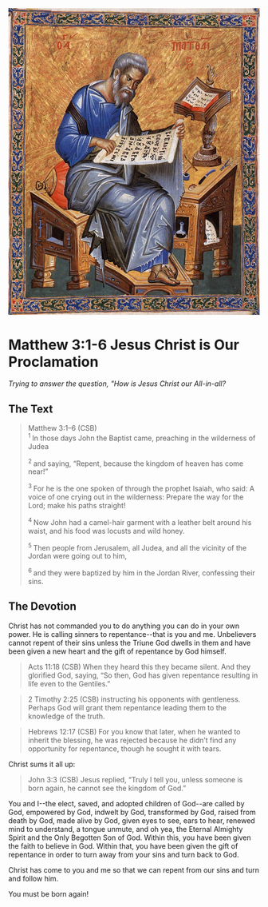 <img class="intro-right" src="art-matthew.jpg">

# Matthew 3:1-6 Jesus Christ is Our Proclamation

*Trying to answer the question, "How is Jesus Christ our All-in-all?*

## The Text

>Matthew 3:1–6 (CSB)  
><sup> 1 </sup> In those days John the Baptist came, preaching in the wilderness of Judea
>
><sup> 2 </sup> and saying, “Repent, because the kingdom of heaven has come near!”
>
><sup> 3 </sup> For he is the one spoken of through the prophet Isaiah, who said: A voice of one crying out in the wilderness: Prepare the way for the Lord; make his paths straight!
>
><sup> 4 </sup> Now John had a camel-hair garment with a leather belt around his waist, and his food was locusts and wild honey.
>
><sup> 5 </sup> Then people from Jerusalem, all Judea, and all the vicinity of the Jordan were going out to him,
>
><sup> 6 </sup> and they were baptized by him in the Jordan River, confessing their sins.

## The Devotion

Christ has not commanded you to do anything you can do in your own power. He is calling sinners to repentance--that is you and me. Unbelievers cannot repent of their sins unless the Triune God dwells in them and have been given a new heart and the gift of repentance by God himself.

>Acts 11:18 (CSB) When they heard this they became silent. And they glorified God, saying, “So then, God has given repentance resulting in life even to the Gentiles.”

>2 Timothy 2:25 (CSB) instructing his opponents with gentleness. Perhaps God will grant them repentance leading them to the knowledge of the truth.

>Hebrews 12:17 (CSB) For you know that later, when he wanted to inherit the blessing, he was rejected because he didn’t find any opportunity for repentance, though he sought it with tears.

Christ sums it all up:

>John 3:3 (CSB) Jesus replied, “Truly I tell you, unless someone is born again, he cannot see the kingdom of God.”

You and I--the elect, saved, and adopted children of God--are called by God, empowered by God, indwelt by God, transformed by God, raised from death by God, made alive by God, given eyes to see, ears to hear, renewed mind to understand, a tongue unmute, and oh yea, the Eternal Almighty Spirit and the Only Begotten Son of God. Within this, you have been given the faith to believe in God. Within that, you have been given the gift of repentance in order to turn away from your sins and turn back to God.

Christ has come to you and me so that we can repent from our sins and turn and follow him.

You must be born again!
